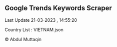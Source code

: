 

## Google Trends Keywords Scraper 
 
Last Update 21-03-2023 , 14:55:20

Country List :
VIETNAM.json



© Abdul Muttaqin 
